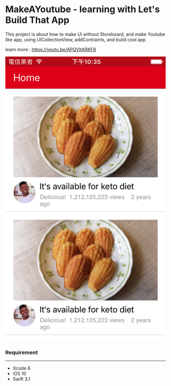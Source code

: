 # MakeAYoutube - learning with Let's Build That App

This project is about how to make UI without Storeboard,
and make Youtube like app, using UICollectionView, addContraints, and build cool app


learn more : https://youtu.be/APQVltARKF8


!["ScreenShots"](https://github.com/TerryCK/MakeAYoutube/blob/master/ScreenShot/screenshot.png)
### Requirement
-----------

- Xcode 8
- iOS 10
- Swift 3.1

